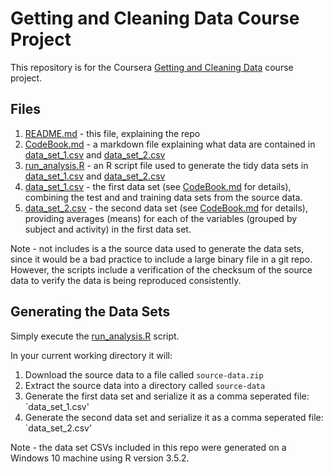 # Getting and Cleaning Data Course Project

This repository is for the Coursera [Getting and Cleaning Data](https://www.coursera.org/learn/data-cleaning) course project.  

## Files 

1. [README.md](README.md) - this file, explaining the repo
2. [CodeBook.md](CodeBook.md) - a markdown file explaining what data are contained in [data_set_1.csv](data_set_1.csv) and [data_set_2.csv](data_set_2.csv)
3. [run_analysis.R](run_analysis.R) - an R script file used to generate the tidy data sets in [data_set_1.csv](data_set_1.csv) and [data_set_2.csv](data_set_2.csv)
4. [data_set_1.csv](data_set_1.csv) - the first data set (see [CodeBook.md](CodeBook.md) for details), combining the test and and training data sets from the source data.
5. [data_set_2.csv](data_set_2.csv) - the second data set (see [CodeBook.md](CodeBook.md) for details), providing averages (means) for each of the variables (grouped by subject and activity) in the first data set.

Note - not includes is a the source data used to generate the data sets, since it would be a bad practice to include a large binary file in a git repo.  However, the scripts include a verification of the checksum of the source data to verify the data is being reproduced consistently.

## Generating the Data Sets

Simply execute the [run_analysis.R](run_analysis.R) script.  

In your current working directory it will:
1. Download the source data to a file called `source-data.zip`
2. Extract the source data into a directory called `source-data`
3. Generate the first data set and serialize it as a comma seperated file: `data_set_1.csv'
3. Generate the second data set and serialize it as a comma seperated file: `data_set_2.csv'

Note - the data set CSVs included in this repo were generated on a Windows 10 machine using R version 3.5.2.
